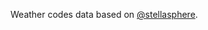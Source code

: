 Weather codes data based on [@stellasphere](https://gist.github.com/stellasphere/9490c195ed2b53c707087c8c2db4ec0c).
